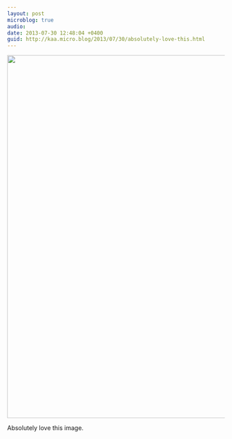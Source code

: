 ```yaml
---
layout: post
microblog: true
audio: 
date: 2013-07-30 12:48:04 +0400
guid: http://kaa.micro.blog/2013/07/30/absolutely-love-this.html
---
```

<img src="https://micro.kaa.bz/uploads/2018/fdce78303b.jpg" alt="" width="840" height="840" class="alignnone size-full wp-image-603" /><p>Absolutely love this image.</p>
